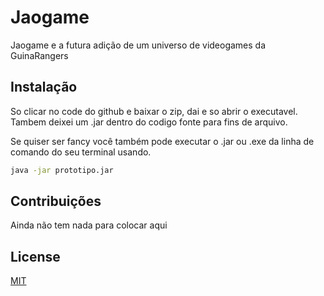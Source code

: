 # Jaogame

Jaogame e a futura adição de um universo de videogames da GuinaRangers

## Instalação

So clicar no code do github e baixar o zip, dai e so abrir o executavel. Tambem deixei um .jar dentro do codigo fonte para fins de arquivo.

Se quiser ser fancy você também pode executar o .jar ou .exe da linha de comando do seu terminal usando.

```bash
java -jar prototipo.jar
```

<!-- ## Usage

```python
import foobar

# returns 'words'
foobar.pluralize('word')

# returns 'geese'
foobar.pluralize('goose')

# returns 'phenomenon'
foobar.singularize('phenomena')
```
-->
## Contribuições
Ainda não tem nada para colocar aqui

## License
[MIT](https://choosealicense.com/licenses/mit/)